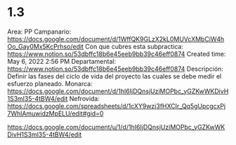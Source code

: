 # 1.3

Area: PP
Campanario: https://docs.google.com/document/d/1WffQK9GLzX2kL0MUVcXMbCiW4hOo_Gay0Mx5KcPrhso/edit
Con que cubres esta subpractica: https://www.notion.so/53dbffc18b6e45eeb9bb39c46eff0874 
Created time: May 6, 2022 2:56 PM
Departamental: https://www.notion.so/53dbffc18b6e45eeb9bb39c46eff0874 
Descripción: Definir las fases del ciclo de vida del proyecto las cuales se debe medir el esfuerzo planeado.
Monarca: https://docs.google.com/document/d/1hI6IjDQnsjUziMOPbc_yGZKwWKDivH1S3ml35-4tBW4/edit
Nefrovida: https://docs.google.com/spreadsheets/d/1cXY9wzj3fHXCIr_Qq5gUpcgcxPj7WhlAmuwidzMpELU/edit#gid=0

https://docs.google.com/document/u/1/d/1hI6IjDQnsjUziMOPbc_yGZKwWKDivH1S3ml35-4tBW4/edit